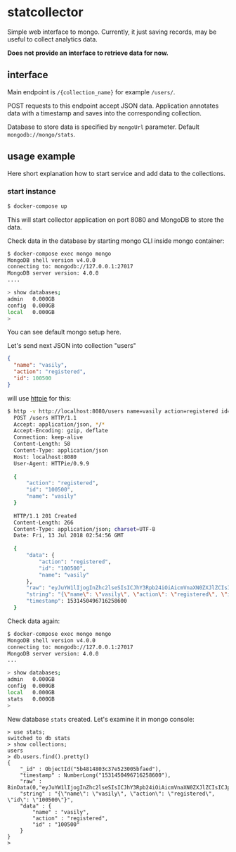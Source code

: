 # statcollector
Simple web interface to mongo. Currently, it just saving records, may be useful to collect analytics data.

**Does not provide an interface to retrieve data for now.**

## interface
Main endpoint is `/{collection_name}` for example `/users/`.

POST requests to this endpoint accept JSON data.
Application annotates data with a timestamp and saves into the corresponding collection.

Database to store data is specified by `mongoUrl` parameter. Default `mongodb://mongo/stats`. 

## usage example
Here short explanation how to start service and add data to the collections.

### start instance
```bash
$ docker-compose up
```
This will start collector application on port 8080 and MongoDB to store the data.

Check data in the database by starting mongo CLI inside mongo container:
```bash
$ docker-compose exec mongo mongo
MongoDB shell version v4.0.0
connecting to: mongodb://127.0.0.1:27017
MongoDB server version: 4.0.0
....

> show databases;
admin   0.000GB
config  0.000GB
local   0.000GB
>
```
You can see default mongo setup here.

Let's send next JSON into collection "users"
```json
{
  "name": "vasily",
  "action": "registered",
  "id": 100500
}
```
will use [httpie](https://httpie.org/) for this:
```bash
$ http -v http://localhost:8080/users name=vasily action=registered id=100500
  POST /users HTTP/1.1
  Accept: application/json, */*
  Accept-Encoding: gzip, deflate
  Connection: keep-alive
  Content-Length: 58
  Content-Type: application/json
  Host: localhost:8080
  User-Agent: HTTPie/0.9.9
  
  {
      "action": "registered",
      "id": "100500",
      "name": "vasily"
  }
  
  HTTP/1.1 201 Created
  Content-Length: 266
  Content-Type: application/json; charset=UTF-8
  Date: Fri, 13 Jul 2018 02:54:56 GMT
  
  {
      "data": {
          "action": "registered",
          "id": "100500",
          "name": "vasily"
      },
      "raw": "eyJuYW1lIjogInZhc2lseSIsICJhY3Rpb24iOiAicmVnaXN0ZXJlZCIsICJpZCI6ICIxMDA1MDAifQ==",
      "string": "{\"name\": \"vasily\", \"action\": \"registered\", \"id\": \"100500\"}",
      "timestamp": 1531450496716258600
  }

```

Check data again:
```bash
$ docker-compose exec mongo mongo
MongoDB shell version v4.0.0
connecting to: mongodb://127.0.0.1:27017
MongoDB server version: 4.0.0
...

> show databases;
admin   0.000GB
config  0.000GB
local   0.000GB
stats   0.000GB
>
```

New database `stats` created. Let's examine it in mongo console:
```
> use stats;
switched to db stats
> show collections;
users
> db.users.find().pretty()
{
	"_id" : ObjectId("5b4814803c37e523005bfaed"),
	"timestamp" : NumberLong("1531450496716258600"),
	"raw" : BinData(0,"eyJuYW1lIjogInZhc2lseSIsICJhY3Rpb24iOiAicmVnaXN0ZXJlZCIsICJpZCI6ICIxMDA1MDAifQ=="),
	"string" : "{\"name\": \"vasily\", \"action\": \"registered\", \"id\": \"100500\"}",
	"data" : {
		"name" : "vasily",
		"action" : "registered",
		"id" : "100500"
	}
}
>
```
